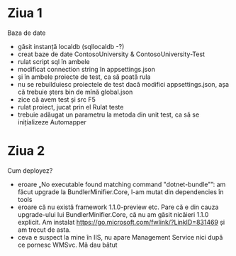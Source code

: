﻿# Ziua 1

Baza de date
- găsit instanță localdb (sqllocaldb -?)
- creat baze de date ContosoUniversity & ContosoUniversity-Test
- rulat script sql în ambele
- modificat connection string în appsettings.json
- și în ambele proiecte de test, ca să poată rula
- nu se rebuilduiesc proiectele de test dacă modifici appsettings.json,
  așa că trebuie șters bin de mînă
global.json
- zice că avem test și src
F5
- rulat proiect, jucat prin el
Rulat teste
- trebuie adăugat un parametru la metoda din unit test, ca să se inițializeze
  Automapper

# Ziua 2

Cum deployez?
- eroare „No executable found matching command "dotnet-bundle"”: am făcut
  upgrade la BundlerMinifier.Core, l-am mutat din dependencies în tools
- eroare că nu există framework 1.1.0-preview etc. Pare că e din cauza
  upgrade-ului lui BundlerMinifier.Core, că nu am găsit nicăieri 1.1.0 explicit.
  Am instalat https://go.microsoft.com/fwlink/?LinkID=831469 și am trecut de
  asta.
- ceva e suspect la mine în IIS, nu apare Management Service nici după ce
  pornesc WMSvc. Mă dau bătut
